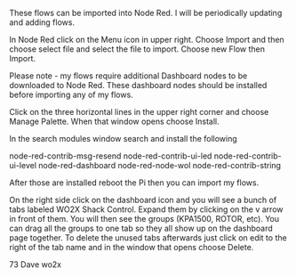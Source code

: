 These flows can be imported into Node Red. I will be periodically updating and adding flows.

In Node Red click on the Menu icon in upper right. Choose Import and then choose select file and select the file to import. Choose new Flow then Import.

Please note - my flows require additional Dashboard nodes to be downloaded to Node Red. These dashboard nodes should be installed before importing any of my flows.

Click on the three horizontal lines in the upper right corner and choose Manage Palette. When that window opens choose Install.

In the search modules window search and install the following

node-red-contrib-msg-resend
node-red-contrib-ui-led
node-red-contrib-ui-level
node-red-dashboard
node-red-node-wol
node-red-contrib-string

After those are installed reboot the Pi then you can import my flows.

On the right side click on the dashboard icon and you will see a bunch of tabs labeled WO2X Shack Control. Expand them by clicking on the v arrow in front of them. You will then see the groups (KPA1500, ROTOR, etc). You can drag all the groups to one tab so they all show up on the dashboard page together. To delete the unused tabs afterwards just click on edit to the right of the tab name and in the window that opens choose Delete.

73 Dave wo2x
